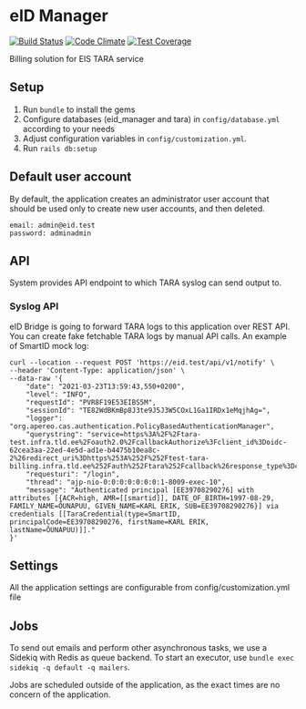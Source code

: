 # eID Manager

[![Build Status](https://travis-ci.org/internetee/eid_manager.svg?branch=master)](https://travis-ci.org/internetee/eid_manager)
[![Code Climate](https://codeclimate.com/github/internetee/eid_manager/badges/gpa.svg)](https://codeclimate.com/github/internetee/eid_manager)
[![Test Coverage](https://codeclimate.com/github/internetee/eid_manager/badges/coverage.svg)](https://codeclimate.com/github/internetee/eid_manager/coverage)

Billing solution for EIS TARA service

## Setup

1. Run `bundle` to install the gems
2. Configure databases (eid_manager and tara) in `config/database.yml` according to your needs
3. Adjust configuration variables in `config/customization.yml`.
4. Run `rails db:setup`

## Default user account

By default, the application creates an administrator user account that should be used only to create new user accounts, and then deleted.

```
email: admin@eid.test
password: adminadmin
```

## API

System provides API endpoint to which TARA syslog can send output to.

### Syslog API
eID Bridge is going to forward TARA logs to this application over REST API. You can create fake fetchable TARA logs by manual API calls.
An example of SmartID mock log:

```
curl --location --request POST 'https://eid.test/api/v1/notify' \
--header 'Content-Type: application/json' \
--data-raw '{
    "date": "2021-03-23T13:59:43,550+0200",
    "level": "INFO",
    "requestId": "PVR8F19E53EIBS5M",
    "sessionId": "TE82WdBKmBp8J3te9J5J3W5COxL1Ga1IRDx1eMqjhAg=",
    "logger": "org.apereo.cas.authentication.PolicyBasedAuthenticationManager",
    "querystring": "service=https%3A%2F%2Ftara-test.infra.tld.ee%2Foauth2.0%2FcallbackAuthorize%3Fclient_id%3Doidc-62cea3aa-22ed-4e5d-ad1e-b4475b10ea8c-2%26redirect_uri%3Dhttps%253A%252F%252Ftest-tara-billing.infra.tld.ee%252Fauth%252Ftara%252Fcallback%26response_type%3Dcode%26client_name%3DCasOAuthClient",
    "requesturi": "/login",
    "thread": "ajp-nio-0:0:0:0:0:0:0:1-8009-exec-10",
    "message": "Authenticated principal [EE39708290276] with attributes [{ACR=high, AMR=[[smartid]], DATE_OF_BIRTH=1997-08-29, FAMILY_NAME=ÕUNAPUU, GIVEN_NAME=KARL ERIK, SUB=EE39708290276}] via credentials [[TaraCredential(type=SmartID, principalCode=EE39708290276, firstName=KARL ERIK, lastName=ÕUNAPUU)]]."
}'
```

## Settings

All the application settings are configurable from config/customization.yml file

## Jobs

To send out emails and perform other asynchronous tasks, we use a Sidekiq with Redis as queue backend. To start an executor, use `bundle exec sidekiq -q default -q mailers`.

Jobs are scheduled outside of the application, as the exact times are no concern of the application.
